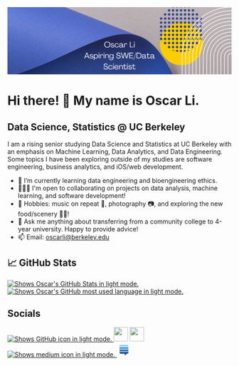 ![](https://github.com/oscar6688/oscar6688/blob/main/Banner%20Aspiring%20Short.png)


<!-- **oscar6688/oscar6688** is a ✨ _special_ ✨ repository because its `README.md` (this file) appears on your GitHub profile. -->
Hi there! 👋 My name is Oscar Li.
=============================

Data Science, Statistics @ UC Berkeley
----------------------------------------

I am a rising senior studying Data Science and Statistics at UC Berkeley with an emphasis on Machine Learning, Data Analytics, and Data Engineering. Some topics I have been exploring outside of my studies are software engineering, business analytics, and iOS/web development. 

- 🌱 I’m currently learning data engineering and bioengineering ethics. 
- 🧑‍🤝‍🧑 I'm open to collaborating on projects on data analysis, machine learning, and software development! 
- 🕺 Hobbies: music on repeat 🎵, photography 📷, and exploring the new food/scenery 🍲🌄!
- 💬 Ask me anything about transferring from a community college to 4-year university. Happy to provide advice! 
- 📫 Email: oscarli@berkeley.edu 

## 📈 GitHub Stats 

<a href="https://github.com/oscar/github-readme-stats">
<picture float = "left", align = "middle">
  <source media="(prefers-color-scheme: dark)" srcset="https://github-readme-stats.vercel.app/api?username=oscar6688&theme=dracula&count_private=true" width = "50%">
  <img alt="Shows Oscar's GitHub Stats in light mode." src="https://github-readme-stats.vercel.app/api?username=oscar6688&theme=default&count_private=true" width = "50%">
</picture>
<a href="https://github.com/oscar/github-readme-stats">
<picture float = "left">
  <source media="(prefers-color-scheme: dark)" srcset="https://github-readme-stats.vercel.app/api/top-langs/?username=oscar6688&layout=compact&langs_count=6&theme=dracula&count_private=true" width = "41.87%">
  <img alt="Shows Oscar's GitHub most used language in light mode." src="https://github-readme-stats.vercel.app/api/top-langs/?username=oscar6688&layout=compact&langs_count=6&theme=default&count_private=true" width = "41.87%">
</picture>
</a>

## Socials

<p align="left">
  
  <a href="https://www.github.com/oscar6688" target="_blank" rel="noreferrer"> 
    <picture>
    <source media="(prefers-color-scheme: dark)" srcset="https://raw.githubusercontent.com/danielcranney/readme-generator/main/public/icons/socials/github-dark.svg" width="32" height="32">
    <img alt="Shows GitHub icon in light mode." src="https://raw.githubusercontent.com/danielcranney/readme-generator/main/public/icons/socials/github.svg" width="32" height="32">
  </picture>
  </a>
  <a href="https://www.linkedin.com/in/haosheng-oscarli/" target="_blank" rel="noreferrer"><img src="https://raw.githubusercontent.com/danielcranney/readme-generator/main/public/icons/socials/linkedin.svg" width="32" height="32" /></a>
  <a href="https://stackoverflow.com/users/20875047/oscar-li" target="_blank" rel="noreferrer"><img src="https://raw.githubusercontent.com/danielcranney/readme-generator/main/public/icons/socials/stackoverflow.svg" width="32" height="32" /></a>
  <a href="https://medium.com/@li.oscar1" target="_blank" rel="noreferrer"> 
    <picture>
    <source media="(prefers-color-scheme: dark)" srcset="https://raw.githubusercontent.com/danielcranney/readme-generator/main/public/icons/socials/medium-dark.svg" width="32" height="32">
    <img alt="Shows medium icon in light mode." src="https://raw.githubusercontent.com/danielcranney/readme-generator/main/public/icons/socials/medium.svg" width="32" height="32">
  </picture>
  </a>
  <a href="https://meta.stackexchange.com/users/1305683/oscar-li" target="_blank" rel="noreferrer"><img src="https://github.com/oscar6688/oscar6688/blob/main/se-icon.svg" width="32" height="32" /></a></p> 

